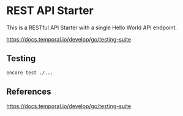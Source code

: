 # REST API Starter

This is a RESTful API Starter with a single Hello World API endpoint.

https://docs.temporal.io/develop/go/testing-suite



## Testing

```bash
encore test ./...
```

## References

https://docs.temporal.io/develop/go/testing-suite